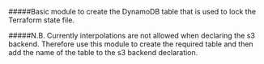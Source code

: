 #####Basic module to create the DynamoDB table that is used to lock the Terraform state file.

#####N.B. Currently interpolations are not allowed when declaring the s3 backend. Therefore use this module to create the required table and then add the name of the table to the s3 backend declaration. 
